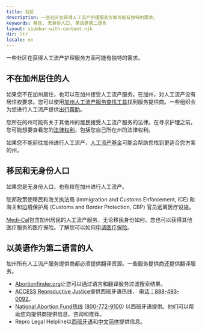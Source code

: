```yaml
---
title: 社区
description: 一些社区在获得人工流产护理服务方面可能有独特的需求。
keywords: 移民, 无身份人口, 英语是第二语言
layout: sidebar-with-content.njk
dir: ltr
locale: en
---
```

一些社区在获得人工流产护理服务方面可能有独特的需求。

## 不在加州居住的人

如果您不在加州居住，也可以在加州接受人工流产服务。在加州，对人工流产没有居住权要求。您可以使用[加州人工流产服务查找工具](/find-a-provider/)找到服务提供商。一些组织会为您进行人工流产提供[出行帮助](/getting-an-abortion/planning/#travel-or-childcare)。

您所在的州可能有关于其他州的居民接受人工流产服务的法律。在寻求护理之前，您可能想要查看您的[法律权利](/your-rights/your-legal-right-to-an-abortion/)，包括您自己所在州的法律权利。

如果您不能前往加州进行人工流产，[人工流产基金](https://abortionfunds.org/need-abortion/)可能会帮助您找到更适合您方案的州。

## 移民和无身份人口

如果您是无身份人口，也有权在加州进行人工流产。

联邦政策使移民和海关执法局 (Immigration and Customs Enforcement, ICE) 和海关和边境保护局 (Customs and Border Protection, CBP) 官员远离医疗设施。

[Medi-Cal](https://www.dhcs.ca.gov/services/medi-cal/pages/whatismedi-cal.aspx)包含加州居民的人工流产服务，无论移民身份如何。您也可以获得其他医疗服务的医疗保险。了解您可以如何[申请医疗保险](/getting-an-abortion/how-to-pay-for-an-abortion/#medi-cal)。

## 以英语作为第二语言的人

加州所有人工流产服务提供商都必须提供翻译资源。一些服务提供商还提供翻译服务。

- [Abortionfinder.org](https://www.abortionfinder.org/)让您可以通过语言和翻译服务过滤搜索结果。
- [ACCESS Reproductive Justice](https://accessrj.org/case-study/access-reproductive-justice-healthline/)提供西班牙语热线， <a href="tel:+1-888-493-0092">电话：888-493-0092</a>。
- [National Abortion Fund热线](https://prochoice.org/patients/naf-hotline/) (<a href="tel:+1-800-772-9100">800-772-9100</a>) 以西班牙语提供。他们可以帮助您向提供商提供信息、咨询和推荐。
- Repro Legal Helpline以[西班牙语](https://www.reprolegalhelpline.org/?lang=es)和[中文简体](https://www.reprolegalhelpline.org/?lang=zh-hans)提供信息。
